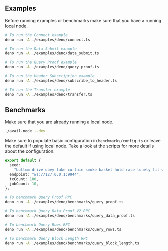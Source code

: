 ## Examples

Before running examples or benchmarks make sure that you have a running local
node.

```bash
# To run the Connect example
deno run -A ./examples/deno/connect.ts

# To run the Data Submit example
deno run -A ./examples/deno/data_submit.ts

# To run the Query Proof example
deno run -A ./examples/deno/query_proof.ts

# To run the Header Subscription example
deno run -A ./examples/deno/subscribe_to_header.ts

# To run the Transfer example
deno run -A ./examples/deno/transfer.ts
```

## Benchmarks

Make sure that you are already running a local node.

```bash
./avail-node --dev
```

Make sure to populate basic configuration in `benchmarks/config.ts` or leave the
default if using local node. Take a look at the scripts for more details about
the configuration.

```typescript
export default {
  seed:
    "bottom drive obey lake curtain smoke basket hold race lonely fit walk//Alice",
  endpoint: "ws://127.0.0.1:9944",
  txCount: 100,
  jobCount: 10,
};
```

```bash
# To benchmark Query Proof RPC
deno run -A ./examples/deno/benchmarks/query_proof.ts

# To benchmark Query Data Proof V2 RPC
deno run -A ./examples/deno/benchmarks/query_data_proof.ts

# To benchmark Query Rows RPC
deno run -A ./examples/deno/benchmarks/query_rows.ts

# To benchmark Query Block Length RPC
deno run -A ./examples/deno/benchmarks/query_block_length.ts
```
